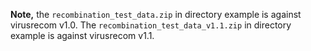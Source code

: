 <b>Note,</b> the ```recombination_test_data.zip``` in directory example is against virusrecom v1.0. 
The ```recombination_test_data_v1.1.zip``` in directory example is against virusrecom v1.1.

